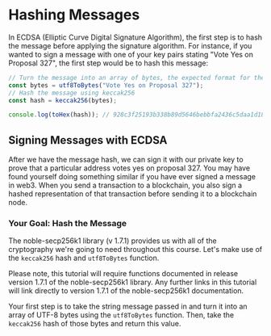 # Hashing Messages

In ECDSA (Elliptic Curve Digital Signature Algorithm), the first step is to hash the message before applying the signature algorithm. For instance, if you wanted to sign a message with one of your key pairs stating "Vote Yes on Proposal 327", the first step would be to hash this message:

```javascript
// Turn the message into an array of bytes, the expected format for the hash algorithm
const bytes = utf8ToBytes("Vote Yes on Proposal 327");
// Hash the message using keccak256
const hash = keccak256(bytes);

console.log(toHex(hash)); // 928c3f25193b338b89d5646bebbfa2436c5daa1d189f9c565079dcae379a43be
```
## Signing Messages with ECDSA

After we have the message hash, we can sign it with our private key to prove that a particular address votes yes on proposal 327. You may have found yourself doing something similar if you have ever signed a message in web3. When you send a transaction to a blockchain, you also sign a hashed representation of that transaction before sending it to a blockchain node.

### Your Goal: Hash the Message

The noble-secp256k1 library (v 1.7.1) provides us with all of the cryptography we're going to need throughout this course. Let's make use of the `keccak256` hash and `utf8ToBytes` function.

Please note, this tutorial will require functions documented in release version 1.7.1 of the noble-secp256k1 library. Any further links in this tutorial will link directly to version 1.7.1 of the noble-secp256k1 documentation.

Your first step is to take the string message passed in and turn it into an array of UTF-8 bytes using the `utf8ToBytes` function. Then, take the `keccak256` hash of those bytes and return this value.


